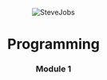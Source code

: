 <p align=center>
  <img src=https://i.imgur.com/nUnIWCS.jpg alt=SteveJobs Academy>
</p>
<p><h1 align=center><b>Programming</b></h1> <h3 align=center>Module 1 </h3></p>
